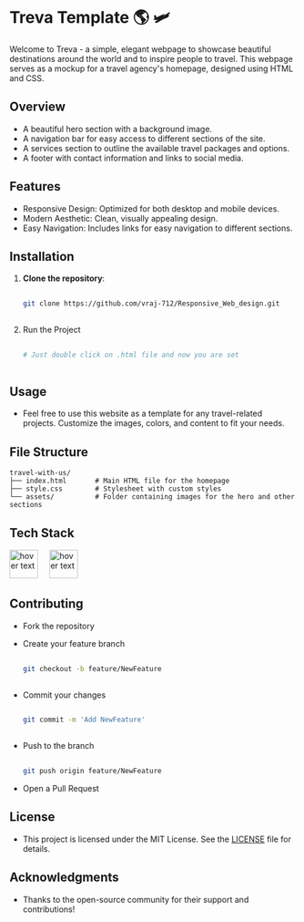# Treva Template 🌎 🛩️

Welcome to Treva - a simple, elegant webpage to showcase beautiful destinations around the world and to inspire people to travel. This webpage serves as a mockup for a travel agency's homepage, designed using HTML and CSS.

## Overview
- A beautiful hero section with a background image.
- A navigation bar for easy access to different sections of the site.
- A services section to outline the available travel packages and options.
- A footer with contact information and links to social media.
## Features
- Responsive Design: Optimized for both desktop and mobile devices.
- Modern Aesthetic: Clean, visually appealing design.
- Easy Navigation: Includes links for easy navigation to different sections.

## Installation

1. **Clone the repository**:
   ```bash
    
   git clone https://github.com/vraj-712/Responsive_Web_design.git
    
2. Run the Project
   ```bash
    
   # Just double click on .html file and now you are set
    
## Usage
- Feel free to use this website as a template for any travel-related projects. Customize the images, colors, and content to fit your needs.

## File Structure
```
travel-with-us/
├── index.html       # Main HTML file for the homepage
├── style.css        # Stylesheet with custom styles
└── assets/          # Folder containing images for the hero and other sections
```

## Tech Stack
<p align="left">
<img src="https://camo.githubusercontent.com/3e540146547e643d2a8cdc514525eed7bf7893365111f3adccf08270ed07695e/68747470733a2f2f63646e2e73696d706c6569636f6e732e6f72672f68746d6c352f453334463236" width="50" title="hover text">
<img width="12"/>
<img src="https://camo.githubusercontent.com/5e818322045ad81175afd5a949e97dbd5e30b1cd32a52281ab7daff79804d85e/68747470733a2f2f63646e2e73696d706c6569636f6e732e6f72672f637373332f313537324236" width="50" title="hover text">
</p>


## Contributing
- Fork the repository
- Create your feature branch 
  
    ```bash
     
    git checkout -b feature/NewFeature
     

- Commit your changes

     ```bash
      
     git commit -m 'Add NewFeature'
      
- Push to the branch

  ```bash
   
  git push origin feature/NewFeature
  
  
- Open a Pull Request

## License
- This project is licensed under the MIT License. See the [LICENSE](https://github.com/vraj-712/Responsive_Web_design/blob/main/LICENSE) file for details.

## Acknowledgments
- Thanks to the open-source community for their support and contributions!

